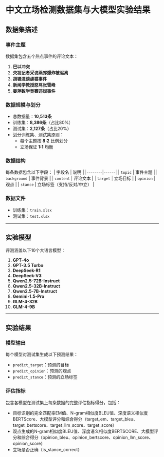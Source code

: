 # 中文立场检测数据集与大模型实验结果

## 数据集描述

### 事件主题
数据集包含五个热点事件的评论文本：
1. **巴以冲突**
2. **央视记者采访燕郊爆炸被驱离**
3. **胡锡进谈虐猫事件**
4. **新闻学教授怒骂张雪峰**
5. **姜萍数学竞赛违规事件**

### 数据规模与划分
- 总数据量：**10,513条**
- 训练集：**8,386条**（占比80%）
- 测试集：**2,127条**（占比20%）
- 划分训练集、测试集原则：
  - 每个主题按 **8:2** 比例划分
  - 立场保证 **1:1** 均衡

### 数据结构
每条数据包含以下字段：
| 字段名 | 说明 |
|--------|------|
| `topic` | 事件主题 |
| `background` | 事件背景 |
| `content` | 评论文本 |
| `target` | 立场目标 |
| `opinion` | 观点 |
| `stance` | 立场标签（支持/反对/中立） |

### 数据文件
- 训练集：`train.xlsx`
- 测试集：`test.xlsx`

---

## 实验模型
评测涵盖以下10个大语言模型：
1. **GPT-4o** 
2. **GPT-3.5 Turbo** 
3. **DeepSeek-R1** 
4. **DeepSeek-V3** 
5. **Qwen2.5-72B-Instruct** 
6. **Qwen2.5-32B-Instruct** 
7. **Qwen2.5-7B-Instruct** 
8. **Gemini-1.5-Pro** 
9. **GLM-4-32B** 
10. **GLM-4-9B** 

---

## 实验结果
### 模型输出
每个模型对测试集生成以下预测结果：
- `predict_target`：预测的目标
- `predict_opinion`：预测的观点
- `predict_stance`：预测的立场标签

### 评估指标
包含各模型在测试集上每条数据的完整评估指标得分，包括：
- 目标识别的完全匹配率EM值、N-gram相似度BLEU值、深度语义相似度BERTScore、大模型评分和综合得分（target_em、target_bleu、target_bertscore、target_llm_score、target_score）
- 观点生成的N-gram相似度BLEU值、深度语义相似度BERTSCORE、大模型评分和综合得分（opinion_bleu、opinion_bertscore、opinion_llm_score、opinion_score）
- 立场是否正确（is_stance_correct）
